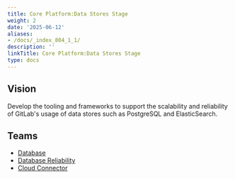```yaml
---
title: Core Platform:Data Stores Stage
weight: 2
date: '2025-06-12'
aliases:
- /docs/_index_804_1_1/
description: ''
linkTitle: Core Platform:Data Stores Stage
type: docs
---
```


## Vision

Develop the tooling and frameworks to support the scalability and reliability of GitLab's usage of data stores such as PostgreSQL and ElasticSearch.

## Teams

* [Database](/handbook/engineering/infrastructure-platforms/data-access/database-framework/)
* [Database Reliability](/handbook/engineering/infrastructure-platforms/data-access/database-framework-reliability/)
* [Cloud Connector](/handbook/engineering/infrastructure/team/cloud-connector/)
